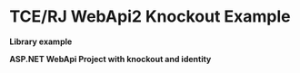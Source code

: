 # TCE/RJ WebApi2 Knockout Example

<b>Library example<b>

ASP.NET WebApi Project with knockout and identity
